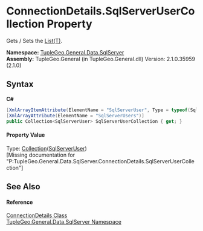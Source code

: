 # ConnectionDetails.SqlServerUserCollection Property 
 

Gets / Sets the <a href="http://msdn2.microsoft.com/en-us/library/6sh2ey19" target="_blank">List(T)</a>.

**Namespace:**&nbsp;<a href="N_TupleGeo_General_Data_SqlServer">TupleGeo.General.Data.SqlServer</a><br />**Assembly:**&nbsp;TupleGeo.General (in TupleGeo.General.dll) Version: 2.1.0.35959 (2.1.0)

## Syntax

**C#**<br />
``` C#
[XmlArrayItemAttribute(ElementName = "SqlServerUser", Type = typeof(SqlServerUser))]
[XmlArrayAttribute(ElementName = "SqlServerUsers")]
public Collection<SqlServerUser> SqlServerUserCollection { get; }
```


#### Property Value
Type: <a href="http://msdn2.microsoft.com/en-us/library/ms132397" target="_blank">Collection</a>(<a href="T_TupleGeo_General_Data_SqlServer_SqlServerUser">SqlServerUser</a>)<br />\[Missing <value> documentation for "P:TupleGeo.General.Data.SqlServer.ConnectionDetails.SqlServerUserCollection"\]

## See Also


#### Reference
<a href="T_TupleGeo_General_Data_SqlServer_ConnectionDetails">ConnectionDetails Class</a><br /><a href="N_TupleGeo_General_Data_SqlServer">TupleGeo.General.Data.SqlServer Namespace</a><br />